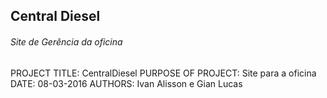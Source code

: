 ## Central Diesel
###### Site de Gerência da oficina

PROJECT TITLE: CentralDiesel
PURPOSE OF PROJECT: Site para a oficina
DATE: 08-03-2016
AUTHORS: Ivan Alisson e Gian Lucas
